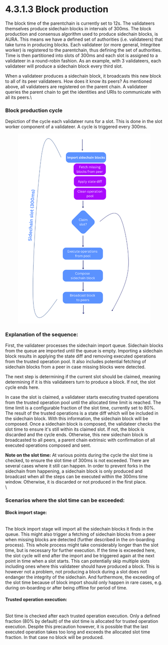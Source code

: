 # 4.3.1.3 Block production

The block time of the parentchain is currently set to 12s. The validateers themselves produce sidechain blocks in intervals of 300ms. The block production and consensus algorithm used to produce sidechain blocks, is AURA. This means we have a defined set of authorities (i.e. validateers) that take turns in producing blocks. Each validateer (or more general, Integritee worker) is registered to the parentchain, thus defining the set of authorities. Time is then partitioned into slots of 300ms and each slot is assigned to a validateer in a round-robin fashion. As an example, with 3 validateers, each validateer will produce a sidechain block every third slot.

When a validateer produces a sidechain block, it broadcasts this new block to all of its peer validateers. How does it know its peers? As mentioned above, all validateers are registered on the parent chain. A validateer queries the parent chain to get the identities and URIs to communicate with all its peers.\


### **Block production cycle**

Depiction of the cycle each validateer runs for a slot. This is done in the slot worker component of a validateer. A cycle is triggered every 300ms.



<figure><img src="../../../.gitbook/assets/Block Times.png" alt=""><figcaption></figcaption></figure>



### **Explanation of the sequence:**

First, the validateer processes the sidechain import queue. Sidechain blocks from the queue are imported until the queue is empty. Importing a sidechain block results in applying the state diff and removing executed operations from the trusted operation pool. It also includes potential fetching of sidechain blocks from a peer in case missing blocks were detected.

The next step is determining if the current slot should be claimed, meaning determining if it is this validateers turn to produce a block. If not, the slot cycle ends here.

In case the slot is claimed, a validateer starts executing trusted operations from the trusted operation pool until the allocated time limit is reached. The time limit is a configurable fraction of the slot time, currently set to 80%. The result of the trusted operations is a state diff which will be included in the sidechain block. With this information, the sidechain block will be composed. Once a sidechain block is composed, the validateer checks the slot time to ensure it's still within its claimed slot. If not, the block is discarded and the cycle ends. Otherwise, this new sidechain block is broadcasted to all peers, a parent chain extrinsic with confirmation of all executed operations composed and sent.

**Note on the slot time:** At various points during the cycle the slot time is checked, to ensure the slot time of 300ms is not exceeded. There are several cases where it still can happen. In order to prevent forks in the sidechain from happening, a sidechain block is only produced and broadcast when all the steps can be executed within the 300ms time window. Otherwise, it is discarded or not produced in the first place.\
\


### **Scenarios where the slot time can be exceeded:**

#### **Block import stage:**&#x20;

\
The block import stage will import all the sidechain blocks it finds in the queue. This might also trigger a fetching of sidechain blocks from a peer when missing blocks are detected (further described in the on-boarding process). This whole process might take considerably longer than the slot time, but is necessary for further execution. If the time is exceeded here, the slot cycle will end after the import and be triggered again at the next point in time when a slot starts. This can potentially skip multiple slots including ones where this validateer should have produced a block. This is however not a problem, not producing a block during a slot does not endanger the integrity of the sidechain. And furthermore, the exceeding of the slot time because of block import should only happen in rare cases, e.g. during on-boarding or after being offline for period of time.

#### **Trusted operation execution:**&#x20;

\
Slot time is checked after each trusted operation execution. Only a defined fraction (80% by default) of the slot time is allocated for trusted operation execution. Despite this precaution however, it is possible that the last executed operation takes too long and exceeds the allocated slot time fraction. In that case no block will be produced.
